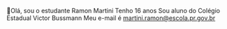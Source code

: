  👋Olá, sou o estudante Ramon Martini
 Tenho 16 anos
 Sou aluno do Colégio Estadual Victor Bussmann
 Meu e-mail é martini.ramon@escola.pr.gov.br

<!--
**zedavila/zedavila** is a ✨ _special_ ✨ repository because its `README.md` (this file) appears on your GitHub profile.

Here are some ideas to get you started:

- 🔭 I’m currently working on ...
- 🌱 I’m currently learning ...
- 👯 I’m looking to collaborate on ...
- 🤔 I’m looking for help with ...
- 💬 Ask me about ...
- 📫 How to reach me: ...
- 😄 Pronouns: ...
- ⚡ Fun fact: ...
-->
